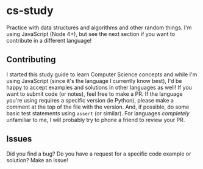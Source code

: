 cs-study
========
Practice with data structures and algorithms and other random things. I'm using
JavaScript (Node 4+), but see the next section if you want to contribute in a
different language!

## Contributing
I started this study guide to learn Computer Science concepts and while I'm
using JavaScript (since it's the language I currently know best), I'd be happy
to accept examples and solutions in other languages as well! If you want to
submit code (or notes), feel free to make a PR. If the language you're using
requires a specific version (ie Python), please make a comment at the top of
the file with the version. And, if possible, do some basic test statements
using `assert` (or similar). For languages _completely_ unfamiliar to me, I will
probably try to phone a friend to review your PR.

## Issues
Did you find a bug? Do you have a request for a specific code example
or solution? Make an issue!
